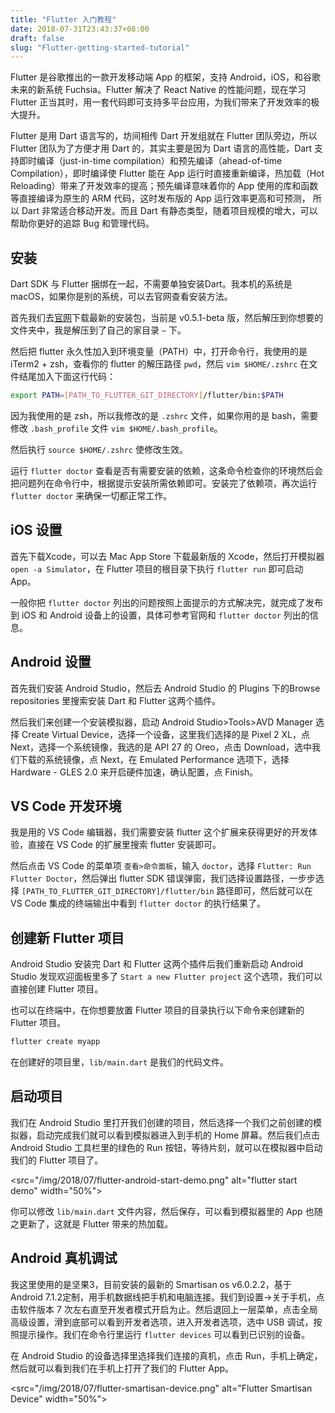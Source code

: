 ```yaml
---
title: "Flutter 入门教程"
date: 2018-07-31T23:43:37+08:00
draft: false
slug: "Flutter-getting-started-tutorial"
---
```


Flutter 是谷歌推出的一款开发移动端 App 的框架，支持 Android，iOS，和谷歌未来的新系统 Fuchsia。Flutter 解决了 React Native 的性能问题，现在学习 Flutter 正当其时，用一套代码即可支持多平台应用，为我们带来了开发效率的极大提升。

Flutter 是用 Dart 语言写的，坊间相传 Dart 开发组就在 Flutter 团队旁边，所以 Flutter 团队为了方便才用 Dart 的，其实主要是因为 Dart 语言的高性能，Dart 支持即时编译（just-in-time compilation）和预先编译（ahead-of-time Compilation），即时编译使 Flutter 能在 App 运行时直接重新编译，热加载（Hot Reloading）带来了开发效率的提高；预先编译意味着你的 App 使用的库和函数等直接编译为原生的 ARM 代码，这时发布版的 App 运行效率更高和可预测，  所以 Dart 非常适合移动开发。而且 Dart 有静态类型，随着项目规模的增大，可以帮助你更好的追踪 Bug 和管理代码。

## 安装

Dart SDK 与 Flutter 捆绑在一起，不需要单独安装Dart。我本机的系统是 macOS，如果你是别的系统，可以去官网查看安装方法。

首先我们去[官网](https://flutter.io/setup-macos/)下载最新的安装包，当前是 v0.5.1-beta 版，然后解压到你想要的文件夹中，我是解压到了自己的家目录 `~` 下。

然后把 flutter 永久性加入到环境变量（PATH）中，打开命令行，我使用的是 iTerm2 + zsh，查看你的 flutter 的解压路径 `pwd`，然后 `vim $HOME/.zshrc` 在文件结尾加入下面这行代码：

```sh
export PATH=[PATH_TO_FLUTTER_GIT_DIRECTORY]/flutter/bin:$PATH
```

因为我使用的是 zsh，所以我修改的是 `.zshrc` 文件，如果你用的是 bash，需要修改 `.bash_profile` 文件 `vim $HOME/.bash_profile`。

然后执行 `source $HOME/.zshrc` 使修改生效。

运行 `flutter doctor` 查看是否有需要安装的依赖，这条命令检查你的环境然后会把问题列在命令行中，根据提示安装所需依赖即可。安装完了依赖项，再次运行 `flutter doctor` 来确保一切都正常工作。

## iOS 设置

首先下载Xcode，可以去 Mac App Store 下载最新版的 Xcode，然后打开模拟器 `open -a Simulator`，在 Flutter 项目的根目录下执行 `flutter run` 即可启动 App。

一般你把 `flutter doctor` 列出的问题按照上面提示的方式解决完，就完成了发布到 iOS 和 Android 设备上的设置，具体可参考官网和 `flutter doctor` 列出的信息。

## Android 设置

首先我们安装 Android Studio，然后去 Android Studio 的 Plugins 下的Browse repositories 里搜索安装 Dart 和 Flutter 这两个插件。

然后我们来创建一个安装模拟器，启动 Android Studio>Tools>AVD Manager 选择 Create Virtual Device，选择一个设备，这里我们选择的是 Pixel 2 XL，点 Next，选择一个系统镜像，我选的是 API 27 的 Oreo，点击 Download，选中我们下载的系统镜像，点 Next，在 Emulated Performance 选项下，选择 Hardware - GLES 2.0 来开启硬件加速，确认配置，点 Finish。

## VS Code 开发环境

我是用的 VS Code 编辑器，我们需要安装 flutter 这个扩展来获得更好的开发体验，直接在 VS Code 的扩展里搜索 flutter 安装即可。

然后点击 VS Code 的菜单项 `查看>命令面板`，输入 `doctor`，选择 `Flutter: Run Flutter Doctor`，然后弹出 flutter SDK 错误弹窗，我们选择设置路径，一步步选择 `[PATH_TO_FLUTTER_GIT_DIRECTORY]/flutter/bin` 路径即可，然后就可以在 VS Code 集成的终端输出中看到 `flutter doctor` 的执行结果了。

## 创建新 Flutter 项目

Android Studio 安装完 Dart 和 Flutter 这两个插件后我们重新启动 Android Studio 发现欢迎面板里多了 `Start a new Flutter project` 这个选项，我们可以直接创建 Flutter 项目。

也可以在终端中，在你想要放置 Flutter 项目的目录执行以下命令来创建新的 Flutter 项目。

```sh
flutter create myapp
```

在创建好的项目里，`lib/main.dart` 是我们的代码文件。

## 启动项目

我们在 Android Studio 里打开我们创建的项目，然后选择一个我们之前创建的模拟器，启动完成我们就可以看到模拟器进入到手机的 Home 屏幕。然后我们点击 Android Studio 工具栏里的绿色的 Run 按钮，等待片刻，就可以在模拟器中启动我们的 Flutter 项目了。

<src="/img/2018/07/flutter-android-start-demo.png" alt="flutter start demo" width="50%">

你可以修改 `lib/main.dart` 文件内容，然后保存，可以看到模拟器里的 App 也随之更新了，这就是 Flutter 带来的热加载。

## Android 真机调试

我这里使用的是坚果3，目前安装的最新的 Smartisan os v6.0.2.2，基于 Android 7.1.2定制，用手机数据线把手机和电脑连接。我们到设置->关于手机，点击软件版本 7 次左右直至开发者模式开启为止。然后退回上一层菜单，点击全局高级设置，滑到底部可以看到开发者选项，进入开发者选项，选中 USB 调试，按照提示操作。我们在命令行里运行 `flutter devices` 可以看到已识别的设备。

在 Android Studio 的设备选择里选择我们连接的真机，点击 Run，手机上确定，然后就可以看到我们在手机上打开了我们的 Flutter App。

<src="/img/2018/07/flutter-smartisan-device.png" alt="Flutter Smartisan Device" width="50%">